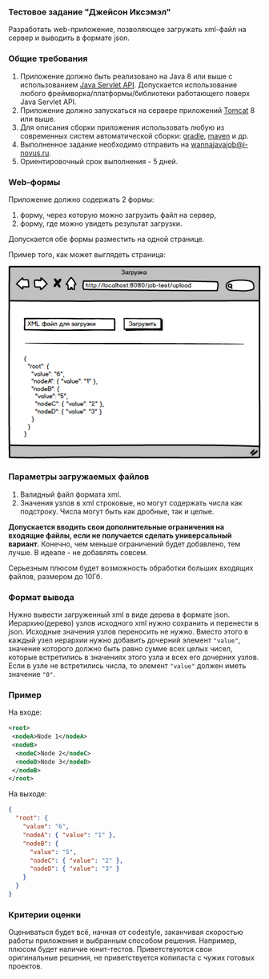 ### Тестовое задание "Джейсон Иксэмэл"

Разработать web-приложение, позволяющее загружать xml-файл на сервер и выводить в формате json.

### Общие требования

1. Приложение должно быть реализовано на Java 8 или выше с использованием [Java Servlet API](https://docs.oracle.com/javaee/7/tutorial/servlets.htm). 
Допускается использование любого фреймворка/платформы/библиотеки работающего поверх Java Servlet API.
1. Приложение должно запускаться на сервере приложений [Tomcat](https://tomcat.apache.org/) 8 или выше.
1. Для описания сборки приложения использовать любую из современных систем 
автоматической сборки: [gradle](https://gradle.org/), [maven](https://maven.apache.org/) и др.
1. Выполненное задание необходимо отправить на wannajavajob@i-novus.ru.
1. Ориентировочный срок выполнения - 5 дней.

### Web-формы

Приложение должно содержать 2 формы:

1. форму, через которую можно загрузить файл на сервер,
1. форму, где можно увидеть результат загрузки.

Допускается обе формы разместить на одной странице.

Пример того, как может выглядеть страница:

![Пример формы](test-job-example-form.png)

### Параметры загружаемых файлов

1. Валидный файл формата xml.
1. Значения узлов в xml строковые, но могут содержать числа как подстроку. Числа могут быть как дробные, так и целые.

**Допускается вводить свои дополнительные ограничения на входящие файлы, если не получается сделать универсальный вариант.**
Конечно, чем меньше ограничений будет добавлено, тем лучше. В идеале - не добавлять совсем.

Серьезным плюсом будет возможность обработки больших входящих файлов, размером до 10Гб.

### Формат вывода

Нужно вывести загруженный xml в виде дерева в формате json. Иерархию(дерево) узлов исходного xml нужно сохранить и перенести в json.
Исходные значения узлов переносить не нужно. Вместо этого в каждый узел иерархии нужно добавить дочерний элемент `"value"`, значение которого должно быть равно сумме всех целых чисел, которые встретились в значениях этого узла и всех его дочерних узлов.
Если в узле не встретились числа, то элемент `"value"` должен иметь значение `"0"`.

### Пример
На входе:
```xml
<root>
 <nodeA>Node 1</nodeA>
 <nodeB>
  <nodeC>Node 2</nodeC>
  <nodeD>Node 3</nodeD>
 </nodeB>
</root>
```

На выходе:
```json
{
  "root": {
    "value": "6",
    "nodeA": { "value": "1" },
    "nodeB": {
      "value": "5",
      "nodeC": { "value": "2" },
      "nodeD": { "value": "3" }
    }
  }
}
```

### Критерии оценки
Оцениваться будет всё, начная от codestyle, заканчивая скоростью работы приложения и выбранным способом решения. Например, плюсом будет наличие юнит-тестов.
Приветствуются свои оригинальные решения, не приветствуется копипаста с чужих готовых проектов.
